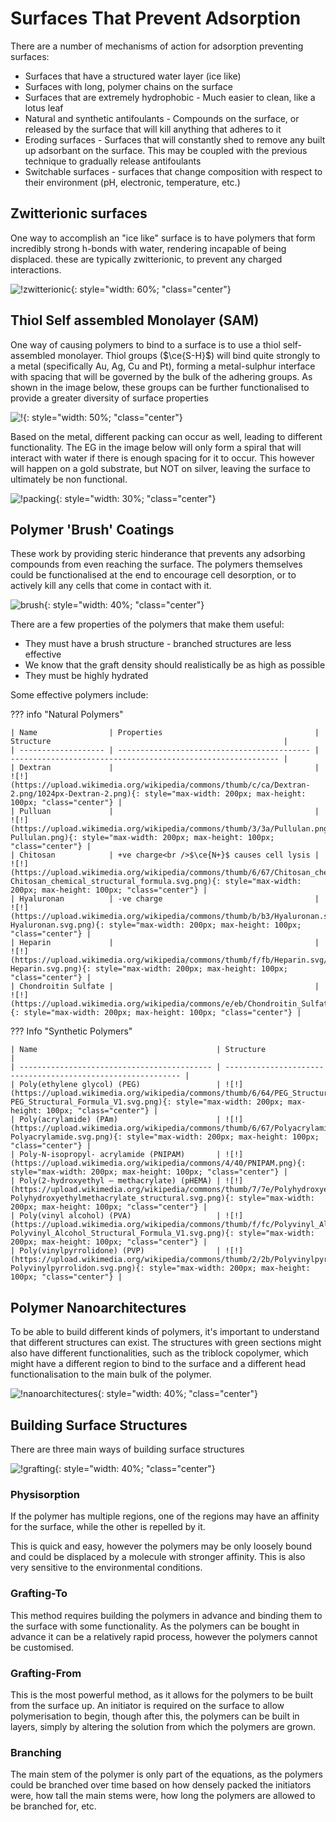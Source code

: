 # Surfaces That Prevent Adsorption

There are a number of mechanisms of action for adsorption preventing surfaces:

* Surfaces that have a structured water layer (ice like)
* Surfaces with long, polymer chains on the surface
* Surfaces that are extremely hydrophobic - Much easier to clean, like a lotus leaf
* Natural and synthetic antifoulants - Compounds on the surface, or released by the surface that will kill anything that adheres to it
* Eroding surfaces - Surfaces that will constantly shed to remove any built up adsorbant on the surface. This may be coupled with the previous technique to gradually release antifoulants
* Switchable surfaces - surfaces that change composition with respect to their environment (pH, electronic, temperature, etc.)



## Zwitterionic surfaces

One way to accomplish an "ice like" surface is to have polymers that form incredibly strong h-bonds with water, rendering incapable of being displaced. these are typically zwitterionic, to prevent any charged interactions.

![!zwitterionic](zwitterionic.png){: style="width: 60%; "class="center"}

## Thiol Self assembled Monolayer (SAM)

One way of causing polymers to bind to a surface is to use a thiol self-assembled monolayer. Thiol groups ($\ce{S-H}$) will bind quite strongly to a metal (specifically Au, Ag, Cu and Pt), forming a metal-sulphur interface with spacing that will be governed by the bulk of the adhering groups. As shown in the image below, these groups can be further functionalised to provide a greater diversity of surface properties

![!](https://cen.acs.org/content/cen/articles/92/i13/Self-Assembled-Makeover/_jcr_content/articlebody/subpar/articlemedia_0.img.jpg/1466566122075.jpg){: style="width: 50%; "class="center"}

Based on the metal, different packing can occur as well, leading to different functionality. The EG in the image below will only form a spiral that will interact with water if there is enough spacing for it to occur. This however will happen on a gold substrate, but NOT on silver, leaving the surface to ultimately be non functional.

![!packing](packing.png){: style="width: 30%; "class="center"}

## Polymer 'Brush' Coatings

These work by providing steric hinderance that prevents any adsorbing compounds from even reaching the surface. The polymers themselves could be functionalised at the end to encourage cell desorption, or to actively kill any cells that come in contact with it.

![brush](brush.png){: style="width: 40%; "class="center"}

There are a few properties of the polymers that make them useful:

* They must have a brush structure - branched structures are less effective
* We know that the graft density should realistically be as high as possible
* They must be highly hydrated



Some effective polymers include:

??? info "Natural Polymers"
	
	| Name                | Properties                                  | Structure                                                    |
	| ------------------- | ------------------------------------------- | ------------------------------------------------------------ |
	| Dextran             |                                             | ![!](https://upload.wikimedia.org/wikipedia/commons/thumb/c/ca/Dextran-2.png/1024px-Dextran-2.png){: style="max-width: 200px; max-height: 100px; "class="center"} |
	| Pulluan             |                                             | ![!](https://upload.wikimedia.org/wikipedia/commons/thumb/3/3a/Pullulan.png/1024px-Pullulan.png){: style="max-width: 200px; max-height: 100px; "class="center"} |
	| Chitosan            | +ve charge<br />$\ce{N+}$ causes cell lysis | ![!](https://upload.wikimedia.org/wikipedia/commons/thumb/6/67/Chitosan_chemical_structural_formula.svg/1024px-Chitosan_chemical_structural_formula.svg.png){: style="max-width: 200px; max-height: 100px; "class="center"} |
	| Hyaluronan          | -ve charge                                  | ![!](https://upload.wikimedia.org/wikipedia/commons/thumb/b/b3/Hyaluronan.svg/1024px-Hyaluronan.svg.png){: style="max-width: 200px; max-height: 100px; "class="center"} |
	| Heparin             |                                             | ![!](https://upload.wikimedia.org/wikipedia/commons/thumb/f/fb/Heparin.svg/1024px-Heparin.svg.png){: style="max-width: 200px; max-height: 100px; "class="center"} |
	| Chondroitin Sulfate |                                             | ![!](https://upload.wikimedia.org/wikipedia/commons/e/eb/Chondroitin_Sulfate_Structure_NTP.png){: style="max-width: 200px; max-height: 100px; "class="center"} |



??? Info "Synthetic Polymers"
	
	| Name                                        | Structure                                                    |
	| ------------------------------------------- | ------------------------------------------------------------ |
	| Poly(ethylene glycol) (PEG)                 | ![!](https://upload.wikimedia.org/wikipedia/commons/thumb/6/64/PEG_Structural_Formula_V1.svg/1024px-PEG_Structural_Formula_V1.svg.png){: style="max-width: 200px; max-height: 100px; "class="center"} |
	| Poly(acrylamide) (PAm)                      | ![!](https://upload.wikimedia.org/wikipedia/commons/thumb/6/67/Polyacrylamide.svg/1024px-Polyacrylamide.svg.png){: style="max-width: 200px; max-height: 100px; "class="center"} |
	| Poly-N-isopropyl- acrylamide (PNIPAM)       | ![!](https://upload.wikimedia.org/wikipedia/commons/4/40/PNIPAM.png){: style="max-width: 200px; max-height: 100px; "class="center"} |
	| Poly(2-hydroxyethyl – methacrylate) (pHEMA) | ![!](https://upload.wikimedia.org/wikipedia/commons/thumb/7/7e/Polyhydroxyethylmethacrylate_structural.svg/800px-Polyhydroxyethylmethacrylate_structural.svg.png){: style="max-width: 200px; max-height: 100px; "class="center"} |
	| Poly(vinyl alcohol) (PVA)                   | ![!](https://upload.wikimedia.org/wikipedia/commons/thumb/f/fc/Polyvinyl_Alcohol_Structural_Formula_V1.svg/1024px-Polyvinyl_Alcohol_Structural_Formula_V1.svg.png){: style="max-width: 200px; max-height: 100px; "class="center"} |
	| Poly(vinylpyrrolidone) (PVP)                | ![!](https://upload.wikimedia.org/wikipedia/commons/thumb/2/2b/Polyvinylpyrrolidon.svg/800px-Polyvinylpyrrolidon.svg.png){: style="max-width: 200px; max-height: 100px; "class="center"} |


## Polymer Nanoarchitectures

To be able to build different kinds of polymers, it's important to understand that different structures can exist. The structures with green sections might also have different functionalities, such as the triblock copolymer, which might have a different region to bind to the surface and a different head functionalisation to the main bulk of the polymer.

![!nanoarchitectures](nanoarchitectures.png){: style="width: 40%; "class="center"}

## Building Surface Structures

There are three main ways of building surface structures

![!grafting](grafting.png){: style="width: 40%; "class="center"}

### Physisorption

If the polymer has multiple regions, one of the regions may have an affinity for the surface, while the other is repelled by it.

This is quick and easy, however the polymers may be only loosely bound and could be displaced by a molecule with stronger affinity. This is also very sensitive to the environmental conditions. 

### Grafting-To

This method requires building the polymers in advance and binding them to the surface with some functionality. As the polymers can be bought in advance it can be a relatively rapid process, however the polymers cannot be customised.

### Grafting-From

This is the most powerful method, as it allows for the polymers to be built from the surface up. An initiator is required on the surface to allow polymerisation to begin, though after this, the polymers can be built in layers, simply by altering the solution from which the polymers are grown.

### Branching

The main stem of the polymer is only part of the equations, as the polymers could be branched over time based on how densely packed the initiators were, how tall the main stems were, how long the polymers are allowed to be branched for, etc.

